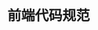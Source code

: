 <!--
 * @Author: ReturnMars
 * @Date: 2023-06-06 11:41:21
 * @LastEditors: ReturnMars
 * @LastEditTime: 2023-06-06 11:41:33
 * @Description: file content
-->

# 前端代码规范
